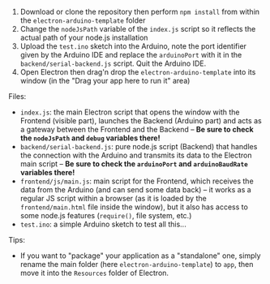 1. Download or clone the repository then perform `npm install` from within the `electron-arduino-template` folder
2. Change the `nodeJsPath` variable of the `index.js` script so it reflects the actual path of your node.js installation
3. Upload the `test.ino` sketch into the Arduino, note the port identifier given by the Arduino IDE and replace the `arduinoPort` with it in the `backend/serial-backend.js` script. Quit the Arduino IDE.
4. Open Electron then drag'n drop the `electron-arduino-template` into its window (in the "Drag your app here to run it" area)

Files:

* `index.js`: the main Electron script that opens the window with the Frontend (visible part), launches the Backend (Arduino part) and acts as a gateway between the Frontend and the Backend – **Be sure to check the `nodeJsPath` and `debug` variables there!**
* `backend/serial-backend.js`: pure node.js script (Backend) that handles the connection with the Arduino and transmits its data to the Electron main script – **Be sure to check the `arduinoPort` and `arduinoBaudRate` variables there!**
* `frontend/js/main.js`: main script for the Frontend, which receives the data from the Arduino (and can send some data back) – it works as a regular JS script within a browser (as it is loaded by the `frontend/main.html` file inside the window), but it also has access to some node.js features (`require()`, file system, etc.)
* `test.ino`: a simple Arduino sketch to test all this...

Tips:

* If you want to "package" your application as a "standalone" one, simply rename the main folder (here `electron-arduino-template`) to `app`, then move it into the `Resources` folder of Electron.

